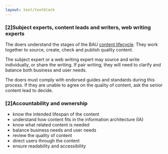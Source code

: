 ```yaml
---
layout: text/textblock
---
```


### [2]Subject experts, content leads and writers, web writing experts

The doers understand the stages of the BAU [content lifecycle](/content-strategy/manage-content-requests/). They work together to source, create, check and publish quality content.

The subject expert or a web writing expert may source and write individually, or share the writing. If pair writing, they will need to clarify and balance both business and user needs.

The doers must comply with endorsed guides and standards during this process. If they are unable to agree on the quality of content, ask the senior content lead to decide.

### [2]Accountability and ownership

- know the intended lifespan of the content
- understand how content fits in the information architecture (IA)
- know what related content is needed
- balance business needs and user needs
- review the quality of content
- direct users through the content 
- ensure readability and accessibility
